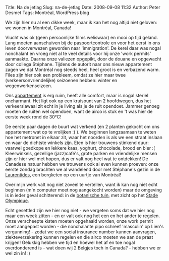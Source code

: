 Title: Na de jetlag
Slug: na-de-jetlag
Date: 2008-09-08 11:32
Author: Peter Desmet
Tags: Montréal, WordPress blog

We zijn hier nu al een dikke week, maar ik kan het nog altijd niet geloven: we wonen in Montréal, Canada!

Vlucht was ok (geen persoonlijke films weliswaar) en mooi op tijd geland. Lang moeten aanschuiven bij de paspoortcontrole en voor het eerst in ons leven doorverwezen geworden naar 'immigration'. De kerel daar was nogal nonchalant en vroeg niet al te veel details voor hij onze 'work permits' aanmaakte. Daarna onze valiezen opgepikt, door de douane en opgewacht door collega Stéphane. Tijdens de autorit naar ons nieuw appartement zagen we dat Montréal nog steeds heel, heel groot is en
verbazend warm. Files zijn hier ook een probleem, omdat ze hier maar twee (verkeersonvriendelijke) seizoenen hebben: winter en wegenwerkenseizoen.

Ons [appartement](http://maps.google.com/?ie=UTF8&ll=45.491468,-73.570032&spn=0.002155,0.003455&t=h&z=18 "Google Maps") is erg ruim, heeft alle comfort, maar is nogal steriel oncharmant. Het ligt ook op een kruispunt van 2 hoofdwegen, dus het verkeerslawaai zit echt in je living als je de ruit opendoet. Jammer genoeg moeten de ruiten wel opendoen, want de airco is stuk en 't was hier de eerste week rond de 30°C!

De eerste paar dagen de buurt wat verkend (en 2 planten gekocht om ons appartement wat op te vrolijken :) ). We beginnen langzaamaan te weten hoe het metronet in elkaar zit, waar het noorden is als we een straat inslaan en waar de dichtste winkels zijn. Eten is hier trouwens stinkend duur: vaarwel goedkope en lekkere kaas, yoghurt, chocolade, brood en
bier :( Kleerwinkels, gezellige (jazz)café's, grote parken en vriendelijke mensen zijn er hier wel met hopen, dus er valt nog heel  wat te ontdekken! De Canadese natuur hebben we trouwens ook al even kunnen proeven: onze eerste zondag brachten we al wandelend door met Stéphane's gezin in de [Laurentides](http://en.wikipedia.org/wiki/Laurentian_mountains), een bergketen op een uurtje van Montréal!

Over mijn werk valt nog niet zoveel te vertellen, want ik kan nog niet echt beginnen (m'n computer moet nog aangekocht worden) maar de omgeving is in ieder geval schitterend: in de [botanische tuin](http://en.wikipedia.org/wiki/Montreal_Botanical_Garden), met zicht op het [Stade Olympique](http://en.wikipedia.org/wiki/Stade_olympique).

Echt gesettled zijn we hier nog niet - we vergeten soms dat we hier nog maar een week zitten - en er valt ook nog het een en het ander te regelen. Onze verscheepte kisten moeten opgehaald worden, onze work permit moet aangepast worden - die nonchalante pipo schreef 'masculin' op Lien's vergunning! - zodat we een social insurance number kunnen aanvragen, ziekteverzekering kunnen regelen en die airco moeten we aan de praat krijgen! Gelukkig hebben we tijd en hoewel het af en toe nogal overdonderend is - wat doen wij 2 Belgjes toch in Canada? - hebben we er wel zin in! :)